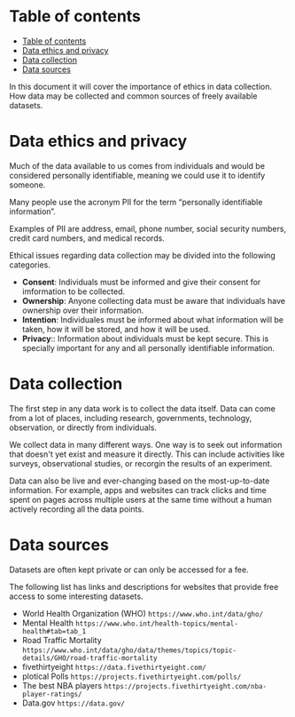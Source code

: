 # Table of contents 
- [Table of contents](#table-of-contents)
- [Data ethics and privacy](#data-ethics-and-privacy)
- [Data collection](#data-collection)
- [Data sources](#data-sources)

In this document it will cover the importance of ethics in data collection. How data may be collected and common sources of freely available datasets. 

# Data ethics and privacy
Much of the data available to us comes from individuals and would be considered personally identifiable, meaning we could use it to identify someone.

Many people use the acronym PII for the term “personally identifiable information”.

Examples of PII are address, email, phone number, social security numbers, credit card numbers, and medical records. 

Ethical issues regarding data collection may be divided into the following categories. 

- **Consent**: Individuals must be informed and give their consent for imformation to be collected. 
- **Ownership**:  Anyone collecting data must be aware that individuals have ownership over their information. 
- **Intention**: Individuales must be informed about what information will be taken, how it will be stored, and how it will be used. 
- **Privacy**:: Information about individuals must be kept secure. This is specially important for any and all personally identifiable information. 


# Data collection
The first step in any data work is to collect the data itself. Data can come from a lot of places, including research, governments, technology, observation, or directly from individuals. 

We collect data in many different ways. One way is to seek out information that doesn't yet exist and measure it directly. This can include activities like surveys, observational studies, or recorgin the results of an experiment. 

Data can also be live and ever-changing based on the most-up-to-date information. For example, apps and websites can track clicks and time spent on pages across multiple users at the same time without a human actively recording all the data points. 


# Data sources 
Datasets are often kept private or can only be accessed for a fee. 

The following list has links and descriptions for websites that provide free access to some interesting datasets. 
- World Health Organization (WHO) `https://www.who.int/data/gho/`
- Mental Health `https://www.who.int/health-topics/mental-health#tab=tab_1`
- Road Traffic Mortality `https://www.who.int/data/gho/data/themes/topics/topic-details/GHO/road-traffic-mortality`
- fivethirtyeight `https://data.fivethirtyeight.com/`
- plotical Polls `https://projects.fivethirtyeight.com/polls/`
- The best NBA players `https://projects.fivethirtyeight.com/nba-player-ratings/`
- Data.gov `https://data.gov/`